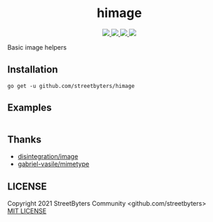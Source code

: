  <h1 align="center">himage</h1>
 <p align="center">
   <a href="https://circleci.com/gh/streetbyters/himage">
    <img src="https://circleci.com/gh/streetbyters/himage.svg?style=svg"/>
   </a>
   <a href="https://github.com/streetbyters/himage/blob/master/LICENSE">
    <img src="https://img.shields.io/github/license/streetbyters/himage"/>
   </a>
   <a href="https://codecov.io/gh/streetbyters/himage">
     <img src="https://codecov.io/gh/streetbyters/himage/branch/master/graph/badge.svg" />
   </a>
   <a href="https://goreportcard.com/report/github.com/streetbyters/himage">
    <img src="https://goreportcard.com/badge/github.com/streetbyters/himage"/>
   </a>
 </p>

Basic image helpers

## Installation

```shell
go get -u github.com/streetbyters/himage
```

## Examples
```go

```

## Thanks

- [disintegration/image](https://github.com/disintegration/image)
- [gabriel-vasile/mimetype](https://github.com/gabriel-vasile/mimetype)

## LICENSE

Copyright 2021 StreetByters Community <github.com/streetbyters>  
[MIT LICENSE](LICENSE)